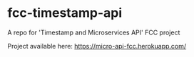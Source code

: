 # fcc-timestamp-api
A repo for 'Timestamp and Microservices API' FCC project

Project available here: https://micro-api-fcc.herokuapp.com/
